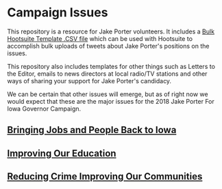 # Campaign Issues

This repository is a resource for Jake Porter volunteers. It includes a [Bulk Hootsuite Template .CSV file](https://github.com/jakeporter/CampaignIssues/blob/master/BulkHootsuiteTemplate.CSV) which can be used with Hootsuite to accomplish bulk uploads of tweets about Jake Porter's positions on the issues.  

This repository also includes templates for other things such as Letters to the Editor, emails to news directors at local radio/TV stations and other ways of sharing your support for Jake Porter's candidacy.

We can be certain that other issues will emerge, but as of right now we would expect that these are the major issues for the 2018 Jake Porter For Iowa Governor Campaign.

## [Bringing Jobs and People Back to Iowa](http://jakeporter.org/bringing-jobs-and-people-back-to-iowa/)

## [Improving Our Education](http://jakeporter.org/improving-our-education/)

## [Reducing Crime Improving Our Communities](http://jakeporter.org/reducing-crime-improving-our-communities/)

